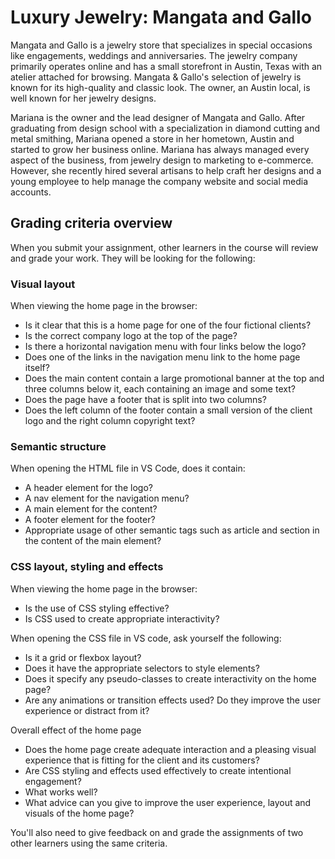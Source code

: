 # Luxury Jewelry: Mangata and Gallo

Mangata and Gallo is a jewelry store that specializes in special occasions like engagements, weddings and anniversaries. The jewelry company primarily operates online and has a small storefront in Austin, Texas with an atelier attached for browsing. Mangata & Gallo's selection of jewelry is known for its high-quality and classic look. The owner, an Austin local, is well known for her jewelry designs.

Mariana is the owner and the lead designer of Mangata and Gallo. After graduating from design school with a specialization in diamond cutting and metal smithing, Mariana opened a store in her hometown, Austin and started to grow her business online. Mariana has always managed every aspect of the business, from jewelry design to marketing to e-commerce. However, she recently hired several artisans to help craft her designs and a young employee to help manage the company website and social media accounts.

## Grading criteria overview

When you submit your assignment, other learners in the course will review and grade your work. They will be looking for the following:

### Visual layout

When viewing the home page in the browser:

- Is it clear that this is a home page for one of the four fictional clients?
- Is the correct company logo at the top of the page?
- Is there a horizontal navigation menu with four links below the logo?
- Does one of the links in the navigation menu link to the home page itself?
- Does the main content contain a large promotional banner at the top and three columns below it, each containing an image and some text?
- Does the page have a footer that is split into two columns?
- Does the left column of the footer contain a small version of the client logo and the right column copyright text?

### Semantic structure

When opening the HTML file in VS Code, does it contain:

- A header element for the logo?
- A nav element for the navigation menu?
- A main element for the content?
- A footer element for the footer?
- Appropriate usage of other semantic tags such as article and section in the content of the main element?

### CSS layout, styling and effects

When viewing the home page in the browser:

- Is the use of CSS styling effective?
- Is CSS used to create appropriate interactivity?

When opening the CSS file in VS code, ask yourself the following:

- Is it a grid or flexbox layout?
- Does it have the appropriate selectors to style elements?
- Does it specify any pseudo-classes to create interactivity on the home page?
- Are any animations or transition effects used? Do they improve the user experience or distract from it?

Overall effect of the home page

- Does the home page create adequate interaction and a pleasing visual experience that is fitting for the client and its customers?
- Are CSS styling and effects used effectively to create intentional engagement?
- What works well?
- What advice can you give to improve the user experience, layout and visuals of the home page?

You'll also need to give feedback on and grade the assignments of two other learners using the same criteria.
